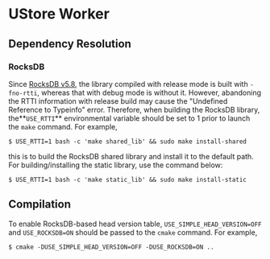 # UStore Worker #

## Dependency Resolution ##

### RocksDB ###

Since [RocksDB v5.8](http://rocksdb.org/blog/2017/09/28/rocksdb-5-8-released.html), the library compiled with release mode is built with `-fno-rtti`, whereas that with debug mode is without it. However, abandoning the RTTI information with release build may cause the "Undefined Reference to Typeinfo" error. Therefore, when building the RocksDB library, the**`USE_RTTI`** environmental variable should be set to 1 prior to launch the `make` command. For example, 

    $ USE_RTTI=1 bash -c 'make shared_lib' && sudo make install-shared

this is to build the RocksDB shared library and install it to the default path. For building/installing the static library, use the command below: 

    $ USE_RTTI=1 bash -c 'make static_lib' && sudo make install-static

## Compilation ##

To enable RocksDB-based head version table, `USE_SIMPLE_HEAD_VERSION=OFF` and `USE_ROCKSDB=ON` should be passed to the `cmake` command. For example, 

    $ cmake -DUSE_SIMPLE_HEAD_VERSION=OFF -DUSE_ROCKSDB=ON ..

